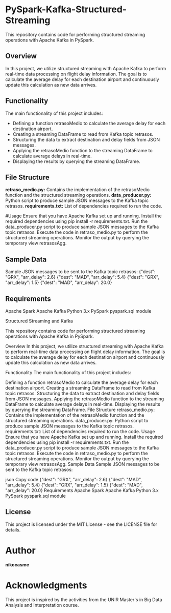 # PySpark-Kafka-Structured-Streaming
This repository contains code for performing structured streaming operations with Apache Kafka in PySpark.

## Overview
In this project, we utilize structured streaming with Apache Kafka to perform real-time data processing on flight delay information. The goal is to calculate the average delay for each destination airport and continuously update this calculation as new data arrives.

## Functionality
The main functionality of this project includes:

* Defining a function retrasoMedio to calculate the average delay for each destination airport.
* Creating a streaming DataFrame to read from Kafka topic retrasos.
* Structuring the data to extract destination and delay fields from JSON messages.
* Applying the retrasoMedio function to the streaming DataFrame to calculate average delays in real-time.
* Displaying the results by querying the streaming DataFrame.

## File Structure
**retraso_medio.py:** Contains the implementation of the retrasoMedio function and the structured streaming operations.
**data_producer.py:** Python script to produce sample JSON messages to the Kafka topic retrasos.
**requirements.txt:** List of dependencies required to run the code.

#Usage
Ensure that you have Apache Kafka set up and running.
Install the required dependencies using pip install -r requirements.txt.
Run the data_producer.py script to produce sample JSON messages to the Kafka topic retrasos.
Execute the code in retraso_medio.py to perform the structured streaming operations.
Monitor the output by querying the temporary view retrasosAgg.

## Sample Data
Sample JSON messages to be sent to the Kafka topic retrasos:
{"dest": "GRX", "arr_delay": 2.6}
{"dest": "MAD", "arr_delay": 5.4}
{"dest": "GRX", "arr_delay": 1.5}
{"dest": "MAD", "arr_delay": 20.0}

## Requirements
Apache Spark
Apache Kafka
Python 3.x
PySpark
pyspark.sql module


Structured Streaming and Kafka

This repository contains code for performing structured streaming operations with Apache Kafka in PySpark.

Overview
In this project, we utilize structured streaming with Apache Kafka to perform real-time data processing on flight delay information. The goal is to calculate the average delay for each destination airport and continuously update this calculation as new data arrives.

Functionality
The main functionality of this project includes:

Defining a function retrasoMedio to calculate the average delay for each destination airport.
Creating a streaming DataFrame to read from Kafka topic retrasos.
Structuring the data to extract destination and delay fields from JSON messages.
Applying the retrasoMedio function to the streaming DataFrame to calculate average delays in real-time.
Displaying the results by querying the streaming DataFrame.
File Structure
retraso_medio.py: Contains the implementation of the retrasoMedio function and the structured streaming operations.
data_producer.py: Python script to produce sample JSON messages to the Kafka topic retrasos.
requirements.txt: List of dependencies required to run the code.
Usage
Ensure that you have Apache Kafka set up and running.
Install the required dependencies using pip install -r requirements.txt.
Run the data_producer.py script to produce sample JSON messages to the Kafka topic retrasos.
Execute the code in retraso_medio.py to perform the structured streaming operations.
Monitor the output by querying the temporary view retrasosAgg.
Sample Data
Sample JSON messages to be sent to the Kafka topic retrasos:

json
Copy code
{"dest": "GRX", "arr_delay": 2.6}
{"dest": "MAD", "arr_delay": 5.4}
{"dest": "GRX", "arr_delay": 1.5}
{"dest": "MAD", "arr_delay": 20.0}
Requirements
Apache Spark
Apache Kafka
Python 3.x
PySpark
pyspark.sql module

## License
This project is licensed under the MIT License - see the LICENSE file for details.

# Author
**nikocasme**

# Acknowledgments
This project is inspired by the activities from the UNIR Master's in Big Data Analysis and Interpretation course.
